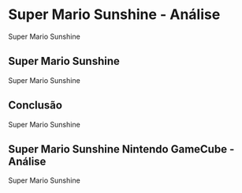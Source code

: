 ---
---

# Super Mario Sunshine - Análise

Super Mario Sunshine

## Super Mario Sunshine

Super Mario Sunshine

## Conclusão

Super Mario Sunshine

## Super Mario Sunshine Nintendo GameCube - Análise

Super Mario Sunshine
